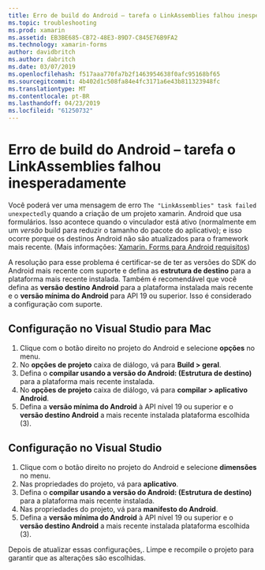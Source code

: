 ```yaml
---
title: Erro de build do Android – tarefa o LinkAssemblies falhou inesperadamente
ms.topic: troubleshooting
ms.prod: xamarin
ms.assetid: EB3BE685-CB72-48E3-89D7-C845E76B9FA2
ms.technology: xamarin-forms
author: davidbritch
ms.author: dabritch
ms.date: 03/07/2019
ms.openlocfilehash: f517aaa770fa7b2f1463954638f0afc95168bf65
ms.sourcegitcommit: 4b402d1c508fa84e4fc3171a6e43b811323948fc
ms.translationtype: MT
ms.contentlocale: pt-BR
ms.lasthandoff: 04/23/2019
ms.locfileid: "61250732"
---
```

# <a name="android-build-error--the-linkassemblies-task-failed-unexpectedly"></a>Erro de build do Android – tarefa o LinkAssemblies falhou inesperadamente

Você poderá ver uma mensagem de erro `The "LinkAssemblies" task failed unexpectedly` quando a criação de um projeto xamarin. Android que usa formulários. Isso acontece quando o vinculador está ativo (normalmente em um *versão* build para reduzir o tamanho do pacote do aplicativo); e isso ocorre porque os destinos Android não são atualizados para o framework mais recente. (Mais informações: [Xamarin. Forms para Android requisitos](~/get-started/requirements.md#android))

A resolução para esse problema é certificar-se de ter as versões do SDK do Android mais recente com suporte e defina as **estrutura de destino** para a plataforma mais recente instalada. Também é recomendável que você defina as **versão destino Android** para a plataforma instalada mais recente e o **versão mínima do Android** para API 19 ou superior. Isso é considerado a configuração com suporte.

## <a name="setting-in-visual-studio-for-mac"></a>Configuração no Visual Studio para Mac

1.  Clique com o botão direito no projeto do Android e selecione **opções** no menu.
2.  No **opções de projeto** caixa de diálogo, vá para **Build > geral**.
3.  Defina o **compilar usando a versão do Android: (Estrutura de destino)**  para a plataforma mais recente instalada.
4.  No **opções de projeto** caixa de diálogo, vá para **compilar > aplicativo Android**.
5.  Defina a **versão mínima do Android** à API nível 19 ou superior e o **versão destino Android** a mais recente instalada plataforma escolhida (3).

## <a name="setting-in-visual-studio"></a>Configuração no Visual Studio

1.  Clique com o botão direito no projeto do Android e selecione **dimensões** no menu.
2.  Nas propriedades do projeto, vá para **aplicativo**.
3.  Defina o **compilar usando a versão do Android: (Estrutura de destino)**  para a plataforma mais recente instalada.
4.  Nas propriedades do projeto, vá para **manifesto do Android**.
5.  Defina a **versão mínima do Android** à API nível 19 ou superior e o **versão destino Android** a mais recente instalada plataforma escolhida (3).

Depois de atualizar essas configurações,. Limpe e recompile o projeto para garantir que as alterações são escolhidas.
